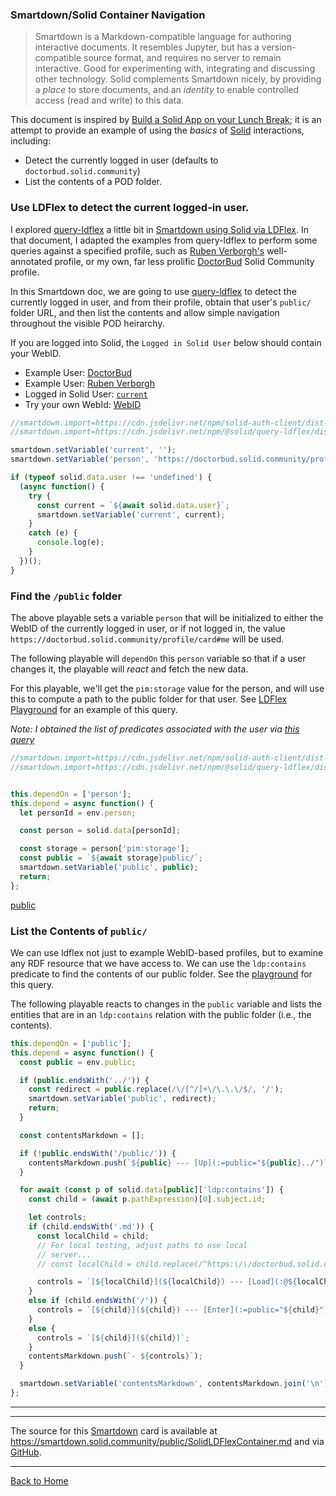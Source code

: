 ### Smartdown/Solid Container Navigation

> Smartdown is a Markdown-compatible language for authoring interactive documents. It resembles Jupyter, but has a version-compatible source format, and requires no server to remain interactive. Good for experimenting with, integrating and discussing other technology. Solid complements Smartdown nicely, by providing a *place* to store documents, and an *identity* to enable controlled access (read and write) to this data.

This document is inspired by [Build a Solid App on your Lunch Break](https://solid.inrupt.com/docs/app-on-your-lunch-break); it is an attempt to provide an example of using the *basics* of [Solid](https://www.solidproject.org) interactions, including:

- Detect the currently logged in user (defaults to `doctorbud.solid.community`)
- List the contents of a POD folder.

### Use LDFlex to detect the current logged-in user.

I explored [query-ldflex](https://github.com/solid/query-ldflex) a little bit in [Smartdown using Solid via LDFlex](/public/SolidLDFlex.md). In that document, I adapted the examples from query-ldflex to perform some queries against a specified profile, such as [Ruben Verborgh's](https://ruben.verborgh.org/profile/#me) well-annotated profile, or my own, far less prolific [DoctorBud](https://doctorbud.solid.community/profile/card#me) Solid Community profile.

In this Smartdown doc, we are going to use [query-ldflex](https://github.com/solid/query-ldflex) to detect the currently logged in user, and from their profile, obtain that user's `public/` folder URL, and then list the contents and allow simple navigation throughout the visible POD heirarchy.

If you are logged into Solid, the `Logged in Solid User` below should contain your WebID.

- Example User: [DoctorBud](:=person='https://doctorbud.solid.community/profile/card#me')
- Example User: [Ruben Verborgh](:=person='https://ruben.verborgh.org/profile/#me')
- Logged in Solid User: [`current`](:=person=current)
- Try your own WebId: [WebID](:?person|text)

```javascript /playable/autoplay
//smartdown.import=https://cdn.jsdelivr.net/npm/solid-auth-client/dist-lib/solid-auth-client.bundle.js
//smartdown.import=https://cdn.jsdelivr.net/npm/@solid/query-ldflex/dist/solid-query-ldflex.bundle.js

smartdown.setVariable('current', '');
smartdown.setVariable('person', 'https://doctorbud.solid.community/profile/card#me');

if (typeof solid.data.user !== 'undefined') {
  (async function() {
    try {
      const current = `${await solid.data.user}`;
      smartdown.setVariable('current', current);
    }
    catch (e) {
      console.log(e);
    }
  })();
}
```

### Find the `/public` folder

The above playable sets a variable `person` that will be initialized to either the WebID of the currently logged in user, or if not logged in, the value `https://doctorbud.solid.community/profile/card#me` will be used.

The following playable will `dependOn` this `person` variable so that if a user changes it, the playable will *react* and fetch the new data.

For this playable, we'll get the `pim:storage` value for the person, and will use this to compute a path to the public folder for that user. See [LDFlex Playground](https://solid.github.io/ldflex-playground/#%5B'https%3A%2F%2Fdoctorbud.solid.community%2Fprofile%2Fcard%23me'%5D%5B'pim%3Astorage'%5D) for an example of this query.

*Note: I obtained the list of predicates associated with the user via [this query](https://solid.github.io/ldflex-playground/#%5B'https%3A%2F%2Fdoctorbud.solid.community%2Fprofile%2Fcard%23me'%5D.predicates)*

```javascript /playable/autoplay
//smartdown.import=https://cdn.jsdelivr.net/npm/solid-auth-client/dist-lib/solid-auth-client.bundle.js
//smartdown.import=https://cdn.jsdelivr.net/npm/@solid/query-ldflex/dist/solid-query-ldflex.bundle.js


this.dependOn = ['person'];
this.depend = async function() {
  let personId = env.person;

  const person = solid.data[personId];

  const storage = person['pim:storage'];
  const public = `${await storage}public/`;
  smartdown.setVariable('public', public);
  return;
};
```

[public](:!public)


### List the Contents of `public/`

We can use ldflex not just to example WebID-based profiles, but to examine any RDF resource that we have access to. We can use the `ldp:contains` predicate to find the contents of our public folder. See the [playground](https://solid.github.io/ldflex-playground/#%5B'https%3A%2F%2Fdoctorbud.solid.community%2Fpublic%2F'%5D%5B'ldp%3Acontains'%5D) for this query.

The following playable reacts to changes in the `public` variable and lists the entities that are in an `ldp:contains` relation with the public folder (i.e., the contents).


```javascript /playable/autoplay
this.dependOn = ['public'];
this.depend = async function() {
  const public = env.public;

  if (public.endsWith('../')) {
    const redirect = public.replace(/\/[^/]+\/\.\.\/$/, '/');
    smartdown.setVariable('public', redirect);
    return;
  }

  const contentsMarkdown = [];

  if (!public.endsWith('/public/')) {
    contentsMarkdown.push(`${public} --- [Up](:=public="${public}../")`);
  }

  for await (const p of solid.data[public]['ldp:contains']) {
    const child = (await p.pathExpression)[0].subject.id;

    let controls;
    if (child.endsWith('.md')) {
      const localChild = child;
      // For local testing, adjust paths to use local
      // server...
      // const localChild = child.replace(/^https:\/\/doctorbud.solid.community\//, 'https://127.0.0.1:8989/');

      controls = `[${localChild}](${localChild}) --- [Load](:@${localChild})`;
    }
    else if (child.endsWith('/')) {
      controls = `[${child}](${child}) --- [Enter](:=public="${child}")`;
    }
    else {
      controls = `[${child}](${child})`;
    }
    contentsMarkdown.push(`- ${controls}`);
  }

  smartdown.setVariable('contentsMarkdown', contentsMarkdown.join('\n'), 'markdown');
};
```

---

[](:!contentsMarkdown|markdown)

---

The source for this [Smartdown](https://smartdown.io) card is available at https://smartdown.solid.community/public/SolidLDFlexContainer.md and via [GitHub](https://github.com/smartdown/solid/public/SolidLDFlexContainer.md).

---

[Back to Home](:@/public/Home.md)

